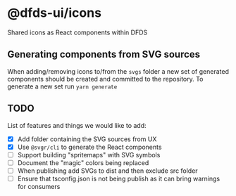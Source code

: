 # <b>@dfds-ui/icons</b>

Shared icons as React components within DFDS

## <b>Generating components from SVG sources</b>

When adding/removing icons to/from the `svgs` folder a new set of generated components should be created and
committed to the repository. To generate a new set run `yarn generate`

## <b>TODO</b>

List of features and things we would like to add:

- [x] Add folder containing the SVG sources from UX
- [x] Use `@svgr/cli` to generate the React components
- [ ] Support building "spritemaps" with SVG symbols
- [ ] Document the "magic" colors being replaced
- [ ] When publishing add SVGs to dist and then exclude src folder
- [ ] Ensure that tsconfig.json is not being publish as it can bring warnings for consumers
